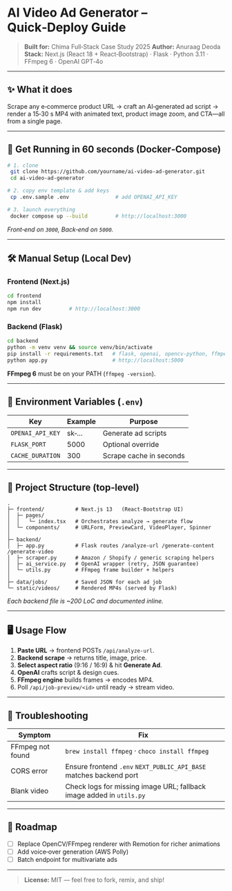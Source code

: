 # AI Video Ad Generator – Quick‑Deploy Guide

> **Built for:** Chima Full‑Stack Case Study 2025
> **Author:** Anuraag Deoda
> **Stack:** Next.js (React 18 + React‑Bootstrap) · Flask · Python 3.11 · FFmpeg 6 · OpenAI GPT‑4o

---

## ✨ What it does

Scrape any e‑commerce product URL → craft an AI‑generated ad script → render a 15‑30 s MP4 with animated text, product image zoom, and CTA—all from a single page.

---

## 🚀 Get Running in 60 seconds (Docker‑Compose)

```bash
# 1. clone
 git clone https://github.com/yourname/ai‑video‑ad‑generator.git
 cd ai‑video‑ad‑generator

# 2. copy env template & add keys
 cp .env.sample .env               # add OPENAI_API_KEY

# 3. launch everything
 docker compose up --build         # http://localhost:3000
```

*Front‑end on `3000`, Back‑end on `5000`.*

---

## 🛠️ Manual Setup (Local Dev)

### Frontend (Next.js)

```bash
cd frontend
npm install
npm run dev         # http://localhost:3000
```

### Backend (Flask)

```bash
cd backend
python -m venv venv && source venv/bin/activate
pip install -r requirements.txt   # flask, openai, opencv‑python, ffmpeg‑python
python app.py                     # http://localhost:5000
```

**FFmpeg 6** must be on your PATH (`ffmpeg -version`).

---

## 🔐 Environment Variables (`.env`)

| Key              | Example | Purpose                 |
| ---------------- | ------- | ----------------------- |
| `OPENAI_API_KEY` | sk‑...  | Generate ad scripts     |
| `FLASK_PORT`     | 5000    | Optional override       |
| `CACHE_DURATION` | 300     | Scrape cache in seconds |

---

## 📁 Project Structure (top‑level)

```
.
├─ frontend/          # Next.js 13   (React‑Bootstrap UI)
│  ├─ pages/
│  │   └─ index.tsx   # Orchestrates analyze → generate flow
│  └─ components/     # URLForm, PreviewCard, VideoPlayer, Spinner
│
├─ backend/
│  ├─ app.py          # Flask routes /analyze‑url /generate‑content /generate‑video
│  ├─ scraper.py      # Amazon / Shopify / generic scraping helpers
│  ├─ ai_service.py   # OpenAI wrapper (retry, JSON guarantee)
│  └─ utils.py        # FFmpeg frame builder + helpers
│
├─ data/jobs/         # Saved JSON for each ad job
└─ static/videos/     # Rendered MP4s (served by Flask)
```

*Each backend file is \~200 LoC and documented inline.*

---

## 🖥️ Usage Flow

1. **Paste URL** → frontend POSTs `/api/analyze-url`.
2. **Backend scrape** → returns title, image, price.
3. **Select aspect ratio** (9:16 / 16:9) & hit **Generate Ad**.
4. **OpenAI** crafts script & design cues.
5. **FFmpeg engine** builds frames → encodes MP4.
6. Poll `/api/job-preview/<id>` until ready → stream video.

---

## 🐞 Troubleshooting

| Symptom          | Fix                                                                  |
| ---------------- | -------------------------------------------------------------------- |
| FFmpeg not found | `brew install ffmpeg` · `choco install ffmpeg`                       |
| CORS error       | Ensure frontend `.env` `NEXT_PUBLIC_API_BASE` matches backend port   |
| Blank video      | Check logs for missing image URL; fallback image added in `utils.py` |

---

## 🔭 Roadmap

* [ ] Replace OpenCV/FFmpeg renderer with Remotion for richer animations
* [ ] Add voice‑over generation (AWS Polly)
* [ ] Batch endpoint for multivariate ads

---

> **License:** MIT — feel free to fork, remix, and ship!
